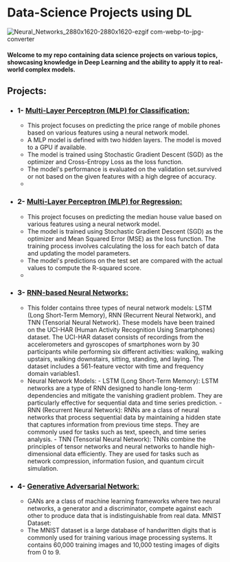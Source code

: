 # Data-Science Projects using DL
![Neural_Networks_2880x1620-2880x1620-ezgif com-webp-to-jpg-converter](https://github.com/nelinazemi/Data-Science-DL/assets/113586221/0c867883-70cd-496f-8de1-82b7eb4828de)
#### Welcome to my repo containing data science projects on various topics, showcasing knowledge in Deep Learning and the ability to apply it to real-world complex models.

## Projects:
- ### 1- [Multi-Layer Perceptron (MLP) for Classification:](https://github.com/nelinazemi/Data-Science-DL/tree/f29a2b9145ae41fcc3aa59e89c7f866f4b3fa7a8/Multilayer%20Perceptron%20(MLP)%20Implementation/MLP%20for%20Classification)
    - This project focuses on predicting the price range of mobile phones based on various features using a neural network model.
    - A MLP model is defined with two hidden layers. The model is moved to a GPU if available.
    - The model is trained using Stochastic Gradient Descent (SGD) as the optimizer and Cross-Entropy Loss as the loss function.
    - The model's performance is evaluated on the validation set.survived or not based on the given features with a high degree of accuracy.
    - 
- ### 2- [Multi-Layer Perceptron (MLP) for Regression:](https://github.com/nelinazemi/Data-Science-DL/tree/f29a2b9145ae41fcc3aa59e89c7f866f4b3fa7a8/Multilayer%20Perceptron%20(MLP)%20Implementation/MLP%20for%20Regression)
  - This project focuses on predicting the median house value based on various features using a neural network model.
  - The model is trained using Stochastic Gradient Descent (SGD) as the optimizer and Mean Squared Error (MSE) as the loss function. The training process involves calculating the loss for each batch of data and updating the model parameters.
  - The model's predictions on the test set are compared with the actual values to compute the R-squared score.
  - 
- ### 3- [RNN-based Neural Networks:](https://github.com/nelinazemi/Data-Science-DL/tree/9e32698c3f5523395d28f4485011af1fd84d83ff/Recurrent%20Neural%20Network)
  - This folder contains three types of neural network models: LSTM (Long Short-Term Memory), RNN (Recurrent Neural Network), and TNN (Tensorial Neural Network). These models have been trained on the UCI-HAR (Human Activity Recognition Using Smartphones) dataset. The UCI-HAR dataset consists of recordings from the accelerometers and gyroscopes of smartphones worn by 30 participants while performing six different activities: walking, walking upstairs, walking downstairs, sitting, standing, and laying. The dataset includes a 561-feature vector with time and frequency domain variables1.
  - Neural Network Models:
        - LSTM (Long Short-Term Memory): LSTM networks are a type of RNN designed to handle long-term dependencies and mitigate the vanishing gradient problem. They are particularly effective for sequential data and time series prediction.
        - RNN (Recurrent Neural Network): RNNs are a class of neural networks that process sequential data by maintaining a hidden state that captures information from previous time steps. They are commonly used for tasks such as text, speech, and time series analysis.
        - TNN (Tensorial Neural Network): TNNs combine the principles of tensor networks and neural networks to handle high-dimensional data efficiently. They are used for tasks such as network compression, information fusion, and quantum circuit simulation.

- ### 4- [Generative Adversarial Network:](https://github.com/nelinazemi/Data-Science-DL/tree/aaa46ff4aebc1e73fd2ae1f1a3d89e000056be44/Generative%20Adversal%20Network)
    - GANs are a class of machine learning frameworks where two neural networks, a generator and a discriminator, compete against each other to produce data that is indistinguishable from real data.
    MNIST Dataset:
    - The MNIST dataset is a large database of handwritten digits that is commonly used for training various image processing systems. It contains 60,000 training images and 10,000 testing images of digits from 0 to 9.
